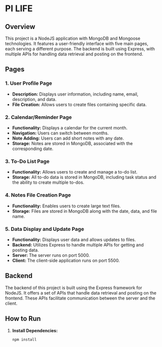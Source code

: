 # PI LIFE

## Overview

This project is a NodeJS application with MongoDB and Mongoose technologies. It features a user-friendly interface with five main pages, each serving a different purpose. The backend is built using Express, with multiple APIs for handling data retrieval and posting on the frontend.

## Pages

### 1. User Profile Page

- **Description:** Displays user information, including name, email, description, and data.
- **File Creation:** Allows users to create files containing specific data.

### 2. Calendar/Reminder Page

- **Functionality:** Displays a calendar for the current month.
- **Navigation:** Users can switch between months.
- **Note Adding:** Users can add short notes with any date.
- **Storage:** Notes are stored in MongoDB, associated with the corresponding date.

### 3. To-Do List Page

- **Functionality:** Allows users to create and manage a to-do list.
- **Storage:** All to-do data is stored in MongoDB, including task status and the ability to create multiple to-dos.

### 4. Notes File Creation Page

- **Functionality:** Enables users to create large text files.
- **Storage:** Files are stored in MongoDB along with the date, data, and file name.

### 5. Data Display and Update Page

- **Functionality:** Displays user data and allows updates to files.
- **Backend:** Utilizes Express to handle multiple APIs for getting and posting data.
- **Server:** The server runs on port 5000.
- **Client:** The client-side application runs on port 5500.

## Backend

The backend of this project is built using the Express framework for NodeJS. It offers a set of APIs that handle data retrieval and posting on the frontend. These APIs facilitate communication between the server and the client.

## How to Run

1. **Install Dependencies:**
   ```bash
   npm install
